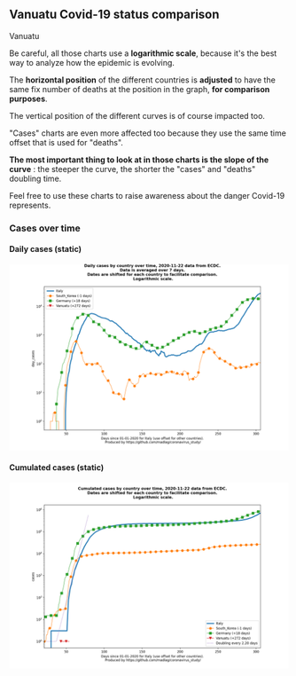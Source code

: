 ## Vanuatu Covid-19 status comparison 

Vanuatu



Be careful, all those charts use a **logarithmic scale**, because it's the best way to analyze how the epidemic is evolving.
 
The **horizontal position** of the different countries is **adjusted** to have the same fix number of deaths at the position in the graph, **for comparison purposes**.

The vertical position of the different curves is of course impacted too.

"Cases" charts are even more affected too because they use the same time offset that is used for "deaths".

**The most important thing to look at in those charts is the slope of the curve** : the steeper the curve, the shorter the "cases" and "deaths" doubling time.

Feel free to use these charts to raise awareness about the danger Covid-19 represents. 


 
### Cases over time
 
#### Daily cases (static)
![Vanuatu covid-19 daily cases static chart](https://raw.githubusercontent.com/madlag/coronavirus_study/master/notebooks/graphs/2020-11-22/countries/Vanuatu/2020-11-22_Vanuatu_day_cases.png "Vanuatu covid-19 day_cases static chart")   
 
#### Cumulated cases (static)
![Vanuatu covid-19 cumulated cases static chart](https://raw.githubusercontent.com/madlag/coronavirus_study/master/notebooks/graphs/2020-11-22/countries/Vanuatu/2020-11-22_Vanuatu_cases.png "Vanuatu covid-19 cases static chart")   

